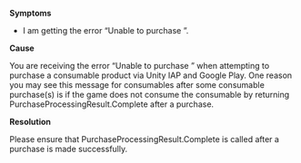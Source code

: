
        

**Symptoms** 

*   I am getting the error “Unable to purchase <my-product-id>”.

**Cause** 

You are receiving the error “Unable to purchase <my-product-id>” when attempting to purchase a consumable product via Unity IAP and Google Play. One reason you may see this message for consumables after some consumable purchase(s) is if the game does not consume the consumable by returning PurchaseProcessingResult.Complete after a purchase.  

**Resolution**   

Please ensure that PurchaseProcessingResult.Complete is called after a purchase is made successfully. 

      